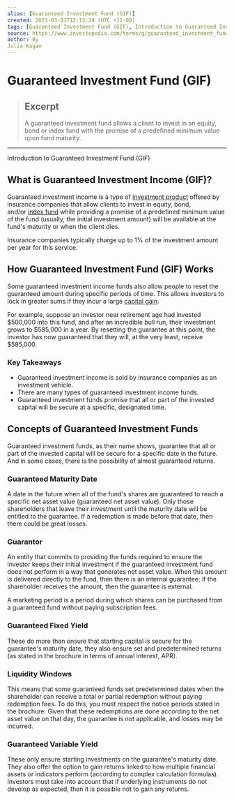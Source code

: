 ```yaml
---
alias: [Guaranteed Investment Fund (GIF)]
created: 2021-03-01T12:13:24 (UTC +11:00)
tags: [Guaranteed Investment Fund (GIF), Introduction to Guaranteed Investment Fund (GIF)]
source: https://www.investopedia.com/terms/g/guaranteed_investment_fund.asp
author: By
Julia Kagan
---
```


# Guaranteed Investment Fund (GIF)

> ## Excerpt
> A guaranteed investment fund allows a client to invest in an equity, bond or index fund with the promise of a predefined minimum value upon fund maturity.

---

Introduction to Guaranteed Investment Fund (GIF)
## What is Guaranteed Investment Income (GIF)?

Guaranteed investment income is a type of [investment product](https://www.investopedia.com/terms/i/investment-product.asp) offered by insurance companies that allow clients to invest in equity, bond, and/or [index fund](https://www.investopedia.com/terms/i/indexfund.asp) while providing a promise of a predefined minimum value of the fund (usually, the initial investment amount) will be available at the fund's maturity or when the client dies.

Insurance companies typically charge up to 1% of the investment amount per year for this service.

## How Guaranteed Investment Fund (GIF) Works

Some guaranteed investment income funds also allow people to reset the guaranteed amount during specific periods of time. This allows investors to lock in greater sums if they incur a large [capital gain](https://www.investopedia.com/terms/c/capitalgain.asp).

For example, suppose an investor near retirement age had invested $500,000 into this fund, and after an incredible bull run, their investment grows to $585,000 in a year. By resetting the guarantee at this point, the investor has now guaranteed that they will, at the very least, receive $585,000.

### Key Takeaways

-   Guaranteed investment income is sold by insurance companies as an investment vehicle.
-   There are many types of guaranteed investment income funds.
-   Guaranteed investment funds promise that all or part of the invested capital will be secure at a specific, designated time.

## Concepts of Guaranteed Investment Funds

Guaranteed investment funds, as their name shows, guarantee that all or part of the invested capital will be secure for a specific date in the future. And in some cases, there is the possibility of almost guaranteed returns.

### Guaranteed Maturity Date

A date in the future when all of the fund's shares are guaranteed to reach a specific net asset value (guaranteed net asset value). Only those shareholders that leave their investment until the maturity date will be entitled to the guarantee. If a redemption is made before that date, then there could be great losses.

### Guarantor

An entity that commits to providing the funds required to ensure the investor keeps their initial investment if the guaranteed investment fund does not perform in a way that generates net asset value. When this amount is delivered directly to the fund, then there is an internal guarantee; if the shareholder receives the amount, then the guarantee is external.

A marketing period is a period during which shares can be purchased from a guaranteed fund without paying subscription fees.

### Guaranteed Fixed Yield

These do more than ensure that starting capital is secure for the guarantee's maturity date, they also ensure set and predetermined returns (as stated in the brochure in terms of annual interest, APR).

### Liquidity Windows

This means that some guaranteed funds set predetermined dates when the shareholder can receive a total or partial redemption without paying redemption fees. To do this, you must respect the notice periods stated in the brochure. Given that these redemptions are done according to the net asset value on that day, the guarantee is not applicable, and losses may be incurred.

### Guaranteed Variable Yield

These only ensure starting investments on the guarantee's maturity date. They also offer the option to gain returns linked to how multiple financial assets or indicators perform (according to complex calculation formulas). Investors must take into account that if underlying instruments do not develop as expected, then it is possible not to gain any returns.
